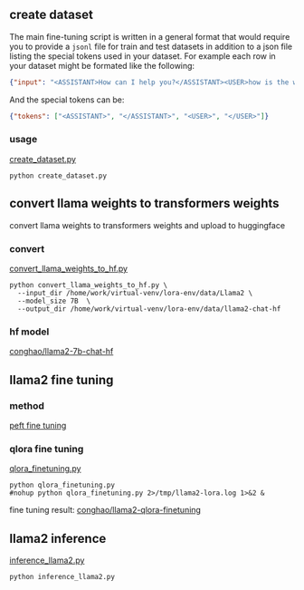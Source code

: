 ## create dataset

The main fine-tuning script is written in a general format that would require you to provide a `jsonl` file for train and test datasets in addition to a json file listing the special tokens used in your dataset.
For example each row in your dataset might be formated like the following:
```json
{"input": "<ASSISTANT>How can I help you?</ASSISTANT><USER>how is the weather?</USER>"}
```
And the special tokens can be:

```json
{"tokens": ["<ASSISTANT>", "</ASSISTANT>", "<USER>", "</USER>"]}
```

### usage
[create_dataset.py][6]
```shell
python create_dataset.py
```

## convert llama weights to transformers weights

convert llama weights to transformers weights and upload to huggingface

### convert
[convert_llama_weights_to_hf.py][1]
```shell
python convert_llama_weights_to_hf.py \
  --input_dir /home/work/virtual-venv/lora-env/data/Llama2 \
  --model_size 7B  \ 
  --output_dir /home/work/virtual-venv/lora-env/data/llama2-chat-hf
```
### hf model

[conghao/llama2-7b-chat-hf][5]

## llama2 fine tuning 

### method

[peft fine tuning][2]

### qlora fine tuning

[qlora_finetuning.py][3]

```shell
python qlora_finetuning.py
#nohup python qlora_finetuning.py 2>/tmp/llama2-lora.log 1>&2 &
```

fine tuning result: [conghao/llama2-qlora-finetuning][4]


## llama2 inference

[inference_llama2.py][7]

```shell
python inference_llama2.py
```


[1]:./convert_llama_weights_to_hf.py
[2]:https://deeplearner.top/2023/08/24/AIGC-%E5%A4%A7%E6%A8%A1%E5%9E%8B%E5%BE%AE%E8%B0%83-PEFT%E6%8A%80%E6%9C%AF%E7%AE%80%E4%BB%8B/
[3]:./qlora_finetuning.py
[4]:https://huggingface.co/conghao/llama2-qlora-finetuning
[5]:https://huggingface.co/conghao/llama2-7b-chat-hf/tree/main
[6]:./create_dataset.py
[7]:./inference_llama2.py